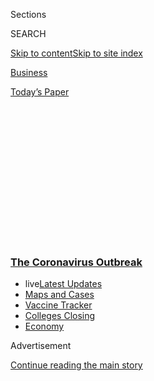 <div id="app">

<div>

<div>

<div>

<div class="NYTAppHideMasthead css-1q2w90k e1suatyy0">

<div class="section css-ui9rw0 e1suatyy2">

<div class="css-eph4ug er09x8g0">

<div class="css-6n7j50">

</div>

<span class="css-1dv1kvn">Sections</span>

<div class="css-10488qs">

<span class="css-1dv1kvn">SEARCH</span>

</div>

[Skip to content](#site-content)[Skip to site
index](#site-index)

</div>

<div id="masthead-section-label" class="css-1wr3we4 eaxe0e00">

[Business](https://www.nytimes3xbfgragh.onion/section/business)

</div>

<div class="css-10698na e1huz5gh0">

</div>

</div>

<div id="masthead-bar-one" class="section hasLinks css-15hmgas e1csuq9d3">

<div class="css-uqyvli e1csuq9d0">

</div>

<div class="css-1uqjmks e1csuq9d1">

</div>

<div class="css-9e9ivx">

[](https://myaccount.nytimes3xbfgragh.onion/auth/login?response_type=cookie&client_id=vi)

</div>

<div class="css-1bvtpon e1csuq9d2">

[Today’s
Paper](https://www.nytimes3xbfgragh.onion/section/todayspaper)

</div>

</div>

</div>

</div>

<div data-aria-hidden="false">

<div id="site-content" data-role="main">

<div>

<div class="css-1aor85t" style="opacity:0.000000001;z-index:-1;visibility:hidden">

<div class="css-1hqnpie">

<div class="css-epjblv">

<span class="css-17xtcya">[Business](/section/business)</span><span class="css-x15j1o">|</span><span class="css-fwqvlz">$130
Billion in Small-Business Aid Still Hasn’t Been
Used</span>

</div>

<div class="css-k008qs">

<div class="css-1iwv8en">

<span class="css-18z7m18"></span>

<div>

</div>

</div>

<span class="css-1n6z4y">https://nyti.ms/2YnYs78</span>

<div class="css-1705lsu">

<div class="css-4xjgmj">

<div class="css-4skfbu" data-role="toolbar" data-aria-label="Social Media Share buttons, Save button, and Comments Panel with current comment count" data-testid="share-tools">

  - 
  - 
  - 
  - 
    
    <div class="css-6n7j50">
    
    </div>

  - 

</div>

</div>

</div>

</div>

</div>

</div>

<div class="css-13pd83m">

<div class="css-l9svim">

### [<span class="css-pa1jbp"><span class="css-1rxm0ex">The Coronavirus</span><span class="css-1rxm0ex"> Outbreak</span></span>](https://www.nytimes3xbfgragh.onion/news-event/coronavirus?name=styln-coronavirus-markets&region=TOP_BANNER&variant=undefined&block=storyline_menu_recirc&action=click&pgtype=Article&impression_id=9f77a220-e383-11ea-a48e-b9252519409f)

  - <span class="css-ousu42"><span class="css-12clwdu">live</span>[Latest
    Updates](https://www.nytimes3xbfgragh.onion/2020/08/20/world/coronavirus-covid.html?name=styln-coronavirus-markets&region=TOP_BANNER&variant=undefined&block=storyline_menu_recirc&action=click&pgtype=Article&impression_id=9f77a221-e383-11ea-a48e-b9252519409f)</span>
  - <span class="css-ousu42">[Maps and
    Cases](https://www.nytimes3xbfgragh.onion/interactive/2020/us/coronavirus-us-cases.html?name=styln-coronavirus-markets&region=TOP_BANNER&variant=undefined&block=storyline_menu_recirc&action=click&pgtype=Article&impression_id=9f77a222-e383-11ea-a48e-b9252519409f)</span>
  - <span class="css-ousu42">[Vaccine
    Tracker](https://www.nytimes3xbfgragh.onion/interactive/2020/science/coronavirus-vaccine-tracker.html?name=styln-coronavirus-markets&region=TOP_BANNER&variant=undefined&block=storyline_menu_recirc&action=click&pgtype=Article&impression_id=9f77a223-e383-11ea-a48e-b9252519409f)</span>
  - <span class="css-ousu42">[Colleges
    Closing](https://www.nytimes3xbfgragh.onion/2020/08/19/us/colleges-closing-covid.html?name=styln-coronavirus-markets&region=TOP_BANNER&variant=undefined&block=storyline_menu_recirc&action=click&pgtype=Article&impression_id=9f77a224-e383-11ea-a48e-b9252519409f)</span>
  - <span class="css-ousu42">[Economy](https://www.nytimes3xbfgragh.onion/live/2020/08/20/business/stock-market-today-coronavirus?name=styln-coronavirus-markets&region=TOP_BANNER&variant=undefined&block=storyline_menu_recirc&action=click&pgtype=Article&impression_id=9f77a225-e383-11ea-a48e-b9252519409f)</span>

</div>

</div>

<div id="top-wrapper" class="css-1sy8kpn">

<div id="top-slug" class="css-l9onyx">

Advertisement

</div>

[Continue reading the main
story](#after-top)

<div class="ad top-wrapper" style="text-align:center;height:100%;display:block;min-height:250px">

<div id="top" class="place-ad" data-position="top" data-size-key="top">

</div>

</div>

<div id="after-top">

</div>

</div>

<div>

<div id="sponsor-wrapper" class="css-1hyfx7x">

<div id="sponsor-slug" class="css-19vbshk">

Supported by

</div>

[Continue reading the main
story](#after-sponsor)

<div id="sponsor" class="ad sponsor-wrapper" style="text-align:center;height:100%;display:block">

</div>

<div id="after-sponsor">

</div>

</div>

<div class="css-186x18t">

</div>

<div class="css-1vkm6nb ehdk2mb0">

# $130 Billion in Small-Business Aid Still Hasn’t Been Used

</div>

Owners are becoming reluctant to borrow from the federal Paycheck
Protection Program. Some are even returning money.

<div class="css-79elbk" data-testid="photoviewer-wrapper">

<div class="css-z3e15g" data-testid="photoviewer-wrapper-hidden">

</div>

<div class="css-1a48zt4 ehw59r15" data-testid="photoviewer-children">

![<span class="css-16f3y1r e13ogyst0" data-aria-hidden="true">Shelly
Ross returned her $75,000 federal loan after concluding that her San
Francisco business, Tales of the Kitty, wouldn’t be back
soon.</span><span class="css-cnj6d5 e1z0qqy90" itemprop="copyrightHolder"><span class="css-1ly73wi e1tej78p0">Credit...</span><span><span>Anastasiia
Sapon for The New York
Times</span></span></span>](https://static01.graylady3jvrrxbe.onion/images/2020/06/08/business/08virus-sbareturns3/merlin_173210475_ea8e1475-742b-4751-80cc-9d92f998846b-articleLarge.jpg?quality=75&auto=webp&disable=upscale)

</div>

</div>

<div class="css-18e8msd">

<div class="css-vp77d3 epjyd6m0">

<div class="css-hus3qt ey68jwv0" data-aria-hidden="true">

[![Stacy
Cowley](https://static01.graylady3jvrrxbe.onion/images/2018/10/03/multimedia/author-stacy-cowley/author-stacy-cowley-thumbLarge.png
"Stacy Cowley")](https://www.nytimes3xbfgragh.onion/by/stacy-cowley)

</div>

<div class="css-1baulvz">

By [<span class="css-1baulvz last-byline" itemprop="name">Stacy
Cowley</span>](https://www.nytimes3xbfgragh.onion/by/stacy-cowley)

</div>

</div>

  - 
    
    <div class="css-ld3wwf e16638kd2">
    
    Published June 10, 2020Updated July 6,
    2020
    
    </div>

  - 
    
    <div class="css-4xjgmj">
    
    <div class="css-pvvomx" data-role="toolbar" data-aria-label="Social Media Share buttons, Save button, and Comments Panel with current comment count" data-testid="share-tools">
    
      - 
      - 
      - 
      - 
        
        <div class="css-6n7j50">
        
        </div>
    
      - 
    
    </div>
    
    </div>

</div>

</div>

<div class="section meteredContent css-1r7ky0e" name="articleBody" itemprop="articleBody">

<div class="css-1fanzo5 StoryBodyCompanionColumn">

<div class="css-53u6y8">

In April, when the federal government offered $349 billion in loans to
small businesses reeling from government shutdown orders in the
pandemic, [the funding ran out in just 13
days](https://www.nytimes3xbfgragh.onion/2020/04/16/business/coronavirus-sba-loans-out-of-money.html),
prompting Congress to swiftly approve a second round of $310 billion.

Small businesses have since grown more wary of taking the money.

As of Tuesday, more than $130 billion was left in the fund, known as the
[Paycheck Protection
Program](https://www.nytimes3xbfgragh.onion/2020/07/06/us/ppp-small-business-loans.html).
Even more striking was the fact that on many days last month, more money
was being returned than borrowed, according to data from the Small
Business Administration, which is overseeing the program — highlighting
its messy execution and confusing rules that deterred some small
businesses from using the money.

Thousands of companies that got loans have sent the money back,
according to lenders. For some owners, the program’s terms were too
restrictive; for others, the criteria for loan forgiveness was too
murky. Some public companies that received these loans [returned them
after a public
outcry](https://www.nytimes3xbfgragh.onion/2020/05/18/business/ppp-deadline-return-funds-coronavirus.html),
and in the initial rush, some borrowers [accidentally got duplicate
loans](https://www.reuters.com/article/us-health-coronavirus-usa-ppp-exclusive/exclusive-us-small-business-program-handed-out-virus-aid-to-many-borrowers-twice-idUSKBN2391S9)
that they, too, returned.

A total of around $12 billion was returned, Treasury Secretary Steven
Mnuchin said at a Senate hearing on Wednesday. The amount of loans
outstanding under the program dropped to $510.2 billion at the end of
May, [from $513.3
billion](https://content.sba.gov/sites/default/files/2020-05/PPP_Report_Net_200518_0.pdf)
in the middle of the month, according to data from the Small Business
Administration.

</div>

</div>

<div class="css-1fanzo5 StoryBodyCompanionColumn">

<div class="css-53u6y8">

By Tuesday, the amount of approved loans had inched back up to $511.4
billion — indicating that changes Congress made to the program last week
to make it less restrictive could be pushing more money out the door.

But obstacles remain. The program’s chaotic execution has “chilled the
willingness of many small businesses to even apply for loans during the
second round of
[P.P.P.](https://www.nytimes3xbfgragh.onion/2020/06/30/business/paycheck-protection-program-coronavirus.html)
funding, and has caused many businesses to return disbursed loans out of
fear of doing something wrong,” Tony Wilkinson, the chief executive of
the National Association of Government Guaranteed Lenders, a trade
group, said last week at a hearing of the Pandemic Response
Accountability Committee, an oversight group.

The turn of events is notable for a signature program of Congress’s $2.2
trillion coronavirus relief package, which only a couple of months ago
was caught in [an intense borrowing
frenzy](https://www.nytimes3xbfgragh.onion/2020/04/16/business/coronavirus-sba-loans-out-of-money.html)
by desperate business owners. After all, small businesses are still in
distress. Even as states begin to reopen, millions of stores around the
country remain shuttered and [could go out of
business](https://www.nytimes3xbfgragh.onion/article/small-business-bankruptcy-coronavirus.html).

<div id="NYT_MAIN_CONTENT_1_REGION" class="css-9tf9ac">

<div>

<div id="styln-covid-updates-markets" class="section interactive-content interactive-size-medium css-1ftcdic">

<div class="css-17ih8de interactive-body">

<div id="styln-briefing-block">

<div class="briefing-block-header-section">

# [Latest Updates: The Coronavirus Outbreak and the Economy](https://www.nytimes3xbfgragh.onion/live/2020/08/20/business/stock-market-today-coronavirus?action=click&pgtype=Article&state=default&region=MAIN_CONTENT_1&context=storylines_live_updates)

</div>

<div class="briefing-block-lb-items">

<div class="briefing-block-update-time">

[9h
ago](https://www.nytimes3xbfgragh.onion/live/2020/08/20/business/stock-market-today-coronavirus?action=click&pgtype=Article&state=default&region=MAIN_CONTENT_1&context=storylines_live_updates#the-producer-of-unhinged-makes-a-big-bet-on-audiences-returning-to-theaters)

</div>

<div>

[The producer of ‘Unhinged’ makes a big bet on audiences returning to
theaters.](https://www.nytimes3xbfgragh.onion/live/2020/08/20/business/stock-market-today-coronavirus?action=click&pgtype=Article&state=default&region=MAIN_CONTENT_1&context=storylines_live_updates#the-producer-of-unhinged-makes-a-big-bet-on-audiences-returning-to-theaters)

</div>

<div class="briefing-block-update-time">

[18h
ago](https://www.nytimes3xbfgragh.onion/live/2020/08/20/business/stock-market-today-coronavirus?action=click&pgtype=Article&state=default&region=MAIN_CONTENT_1&context=storylines_live_updates#american-airlines-to-stop-flights-to-15-cities-after-government-aid-ends)

</div>

<div>

[American Airlines to stop flights to 15 cities after government aid
ends.](https://www.nytimes3xbfgragh.onion/live/2020/08/20/business/stock-market-today-coronavirus?action=click&pgtype=Article&state=default&region=MAIN_CONTENT_1&context=storylines_live_updates#american-airlines-to-stop-flights-to-15-cities-after-government-aid-ends)

</div>

<div class="briefing-block-update-time">

[19h
ago](https://www.nytimes3xbfgragh.onion/live/2020/08/20/business/stock-market-today-coronavirus?action=click&pgtype=Article&state=default&region=MAIN_CONTENT_1&context=storylines_live_updates#without-school-plays-and-assemblies-a-technicians-livelihood-withers)

</div>

<div>

[Without school plays and assemblies, a technician’s livelihood
withers.](https://www.nytimes3xbfgragh.onion/live/2020/08/20/business/stock-market-today-coronavirus?action=click&pgtype=Article&state=default&region=MAIN_CONTENT_1&context=storylines_live_updates#without-school-plays-and-assemblies-a-technicians-livelihood-withers)

</div>

</div>

<div class="briefing-block-footer">

<div class="briefing-block-footer-meta">

[See more
updates](https://www.nytimes3xbfgragh.onion/live/2020/08/20/business/stock-market-today-coronavirus?action=click&pgtype=Article&state=default&region=MAIN_CONTENT_1&context=storylines_live_updates)

</div>

<div class="briefing-block-briefinglinks">

<span>More live coverage:</span>
[Global](https://www.nytimes3xbfgragh.onion/2020/08/20/world/coronavirus-covid.html?action=click&pgtype=Article&state=default&region=MAIN_CONTENT_1&context=storylines_live_updates)

</div>

</div>

</div>

</div>

</div>

</div>

</div>

On Wednesday last week, Congress moved to [loosen the program’s rules
and give businesses more
flexibility](https://www.nytimes3xbfgragh.onion/2020/06/03/business/stock-market-today-coronavirus.html#link-7a1554a7)
in spending their aid, and President Trump signed the bill on Friday.
The change was widely praised by small-businesses advocacy groups and
will help many borrowers.

The amended rules could help the remaining $130 billion move faster. “My
expectation is that we will definitely see businesses that were on the
sidelines now take it," Mr. Mnuchin said.

</div>

</div>

<div class="css-1fanzo5 StoryBodyCompanionColumn">

<div class="css-53u6y8">

But having the terms of their loans revised on the fly yet again — which
has happened repeatedly since the program began in April — is a
nightmare for borrowers as they struggle to salvage their companies.

“The boundaries move like a video game,” said Caren Griffin, the owner
of [Spa Universaire](https://spauniversaire.com/), a hotel spa in
downtown Denver. Her business has been shut down since mid-March and
won’t reopen until July, at the earliest.

Ms. Griffin was on the verge of returning her $66,272 loan because she
didn’t think she would be able to use it within eight weeks, as the
program originally specified. The new changes [give her 24
weeks](https://www.jdsupra.com/legalnews/congress-adds-more-flexibility-to-71347/),
allowing her more time to decide whether to use the money when — and if
— she reopens.

She isn’t sure she will. Refitting her spa to comply with new safety
guidelines will be expensive, and no one knows when customers will be
willing to get high-touch services like massages and facials. Ms.
Griffin, who is 63, wonders if she would be better off closing the
business and retiring.

“I’m running through a dozen different scenarios for what our cash-flow
structure might look like if we reopened with changes in our hours and
services,” she said. “We won’t go back to normal. That’s clear.”

For many small businesses that depend on foot traffic, like restaurants
and nail salons, even the more relaxed relief terms might not be enough.

“I cried the day I sent it back,” said Shelly Ross, the owner of [Tales
of the Kitty](https://talesofthekitty.com/), a cat-sitting service in
San Francisco, who recently gave up on using her $75,000 loan and
returned the money. “I thought this would save my business, but I was
worried about being financially ruined if it wasn’t forgiven, and no one
could give me any real answers about that.”

</div>

</div>

<div class="css-1fanzo5 StoryBodyCompanionColumn">

<div class="css-53u6y8">

Ms. Ross started Tales of the Kitty in 2003 and expanded it into a
thriving venture with 14 employees and a packed schedule of 10,000
client visits a year. In March, her sales plummeted because of the
pandemic, forcing her to lay people off.

To have their loans fully forgiven, companies must keep the same number
of employees on the payroll as before the pandemic, at the same wages.
That’s a hard bar to clear for business owners whose ventures remain
shut. Ms. Ross expects her sales to stay slow at least through
Thanksgiving.

The paycheck program was largely meant to keep workers off unemployment
rolls by funneling money to their employers, and it made progress toward
that goal. Job numbers released on Friday [showed gains in
industries](https://www.nytimes3xbfgragh.onion/2020/06/05/business/economy/jobs-report.html)
that received small-business loans and suggested that the program had
helped offset at least some of the economic damage caused by the
shutdown.

More than 4.5 million companies, from solo gig workers and small
restaurateurs to retailers and professional services firms with fewer
than 500 employees, got help. For most, [it was a
lifeline](https://www.nytimes3xbfgragh.onion/2020/05/31/business/virus-ppp-loan-small-businesses.html).

But many lenders are ready to be done with the program. Even though the
government will keep processing loans until June 30, Wells Fargo stopped
taking new applications last month. So did many community banks,
including OceanFirst, a regional bank in Toms River, N.J., that has lent
$500 million to 3,000 businesses.

Requests had slowed to a trickle, said Christopher Maher, the bank’s
chief executive. He cut off new lending because he wanted to pivot his
employees toward the next major program challenge: loan forgiveness.

“It’s going to be much more difficult to work through the repayment
calculations and documentation than it was to make these loans in the
first place,” Mr. Maher said.

</div>

</div>

<div class="css-1fanzo5 StoryBodyCompanionColumn">

<div class="css-53u6y8">

The paperwork for proving that a loan complied with the terms is
extensive and complicated; the Small Business Administration’s [11-page
application](https://www.sba.gov/sites/default/files/2020-05/3245-0407%20SBA%20Form%203508%20PPP%20Forgiveness%20Application.pdf)
for loan forgiveness is much more intricate than the loan application
itself. Any portion that is not forgiven becomes a debt that must be
repaid within five years. (The initial term was two years.)

The lack of clarity around loan forgiveness cemented Ms. Ross’s decision
to return her loan. She considered simply paying her workers to stay
home for eight weeks, which the program allows, but she worried about
having to lay them off again when the money ran out.

Then, the week after she got her loan, the Small Business Administration
released its forgiveness application. Ms. Ross tried to run the
calculations for her business, but her staff is mostly part-time
employees with variable hours. She consulted her accountant, her
bookkeeper, a lawyer and her lender to figure out how much of her loan
would qualify for elimination.

None could give her definitive answers. Scared she would be stuck with a
big debt, Ms. Ross sent the money back.

Many trade groups for lenders and small businesses, such as the Consumer
Bankers Association and the Small Business Majority, have asked for
blanket forgiveness for loans of less than $150,000. So far, the Small
Business Administration and the Treasury Department — which is calling
the shots on most of the paycheck program’s terms — have not indicated
any willingness to grant that.

Adam Markowitz, an accountant in Florida who is working with dozens of
clients who took paycheck loans, said he was unable to figure out
whether his own loan, for $34,500, would be fully forgiven. He’s waiting
for further guidance on the many unresolved technical questions.

“The only consistent thing about this program is that it’s been a mess
at every stage,” he said.

</div>

</div>

<div>

</div>

</div>

<div>

</div>

<div>

</div>

<div>

</div>

<div>

<div id="bottom-wrapper" class="css-1ede5it">

<div id="bottom-slug" class="css-l9onyx">

Advertisement

</div>

[Continue reading the main
story](#after-bottom)

<div id="bottom" class="ad bottom-wrapper" style="text-align:center;height:100%;display:block;min-height:90px">

</div>

<div id="after-bottom">

</div>

</div>

</div>

</div>

</div>

## Site Index

<div>

</div>

## Site Information Navigation

  - [© <span>2020</span> <span>The New York Times
    Company</span>](https://help.nytimes3xbfgragh.onion/hc/en-us/articles/115014792127-Copyright-notice)

<!-- end list -->

  - [NYTCo](https://www.nytco.com/)
  - [Contact
    Us](https://help.nytimes3xbfgragh.onion/hc/en-us/articles/115015385887-Contact-Us)
  - [Work with us](https://www.nytco.com/careers/)
  - [Advertise](https://nytmediakit.com/)
  - [T Brand Studio](http://www.tbrandstudio.com/)
  - [Your Ad
    Choices](https://www.nytimes3xbfgragh.onion/privacy/cookie-policy#how-do-i-manage-trackers)
  - [Privacy](https://www.nytimes3xbfgragh.onion/privacy)
  - [Terms of
    Service](https://help.nytimes3xbfgragh.onion/hc/en-us/articles/115014893428-Terms-of-service)
  - [Terms of
    Sale](https://help.nytimes3xbfgragh.onion/hc/en-us/articles/115014893968-Terms-of-sale)
  - [Site
    Map](https://spiderbites.nytimes3xbfgragh.onion)
  - [Help](https://help.nytimes3xbfgragh.onion/hc/en-us)
  - [Subscriptions](https://www.nytimes3xbfgragh.onion/subscription?campaignId=37WXW)

</div>

</div>

</div>

</div>
